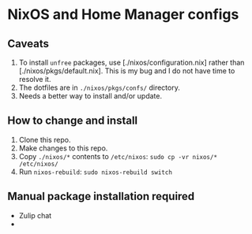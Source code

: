 # NixOS and Home Manager configs

## Caveats

1. To install `unfree` packages, use [./nixos/configuration.nix] rather than [./nixos/pkgs/default.nix]. This is my bug and I do not have time to resolve it.
2. The dotfiles are in `./nixos/pkgs/confs/` directory.
3. Needs a better way to install and/or update.

## How to change and install

1. Clone this repo.
2. Make changes to this repo.
3. Copy `./nixos/*` contents to `/etc/nixos`: `sudo cp -vr nixos/* /etc/nixos/`
4. Run `nixos-rebuild`: `sudo nixos-rebuild switch`

## Manual package installation required

* Zulip chat
* 
